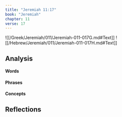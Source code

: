 ```yaml
---
title: "Jeremiah 11:17"
book: "Jeremiah"
chapter: 11
verse: 17
---
```

![[/Greek/Jeremiah/011/Jeremiah-011-017G.md#Text]]
![[/Hebrew/Jeremiah/011/Jeremiah-011-017H.md#Text]]

## Analysis

#### Words

#### Phrases

#### Concepts

## Reflections
